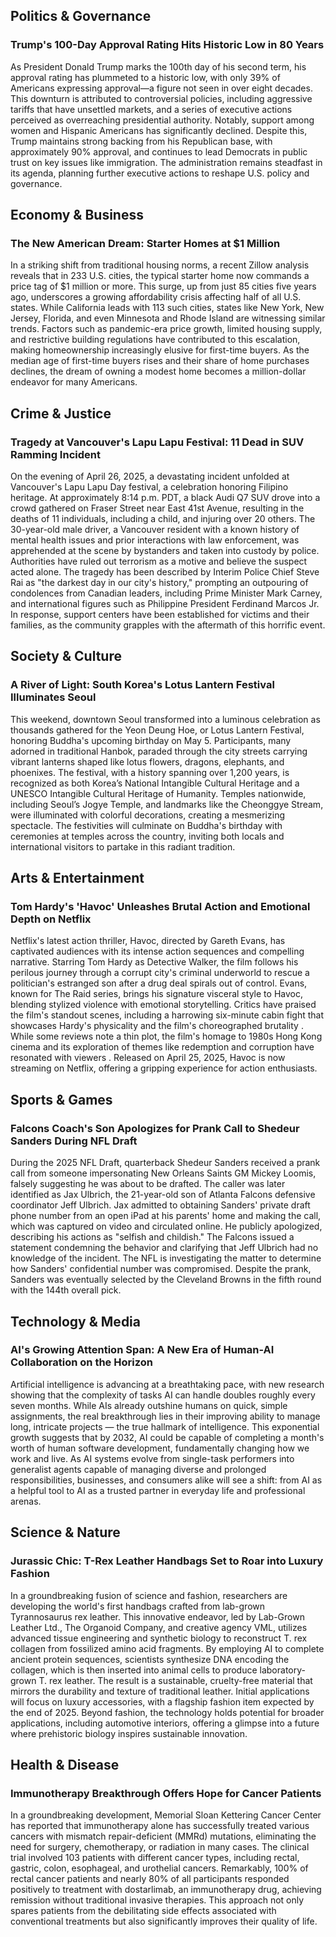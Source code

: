 ## Politics & Governance

### Trump's 100-Day Approval Rating Hits Historic Low in 80 Years

As President Donald Trump marks the 100th day of his second term, his approval rating has plummeted to a historic low, with only 39% of Americans expressing approval—a figure not seen in over eight decades. This downturn is attributed to controversial policies, including aggressive tariffs that have unsettled markets, and a series of executive actions perceived as overreaching presidential authority. Notably, support among women and Hispanic Americans has significantly declined. Despite this, Trump maintains strong backing from his Republican base, with approximately 90% approval, and continues to lead Democrats in public trust on key issues like immigration. The administration remains steadfast in its agenda, planning further executive actions to reshape U.S. policy and governance.

## Economy & Business

### The New American Dream: Starter Homes at $1 Million

In a striking shift from traditional housing norms, a recent Zillow analysis reveals that in 233 U.S. cities, the typical starter home now commands a price tag of $1 million or more. This surge, up from just 85 cities five years ago, underscores a growing affordability crisis affecting half of all U.S. states. While California leads with 113 such cities, states like New York, New Jersey, Florida, and even Minnesota and Rhode Island are witnessing similar trends. Factors such as pandemic-era price growth, limited housing supply, and restrictive building regulations have contributed to this escalation, making homeownership increasingly elusive for first-time buyers. As the median age of first-time buyers rises and their share of home purchases declines, the dream of owning a modest home becomes a million-dollar endeavor for many Americans.

## Crime & Justice

### Tragedy at Vancouver's Lapu Lapu Festival: 11 Dead in SUV Ramming Incident

On the evening of April 26, 2025, a devastating incident unfolded at Vancouver's Lapu Lapu Day festival, a celebration honoring Filipino heritage. At approximately 8:14 p.m. PDT, a black Audi Q7 SUV drove into a crowd gathered on Fraser Street near East 41st Avenue, resulting in the deaths of 11 individuals, including a child, and injuring over 20 others. The 30-year-old male driver, a Vancouver resident with a known history of mental health issues and prior interactions with law enforcement, was apprehended at the scene by bystanders and taken into custody by police. Authorities have ruled out terrorism as a motive and believe the suspect acted alone. The tragedy has been described by Interim Police Chief Steve Rai as "the darkest day in our city's history," prompting an outpouring of condolences from Canadian leaders, including Prime Minister Mark Carney, and international figures such as Philippine President Ferdinand Marcos Jr. In response, support centers have been established for victims and their families, as the community grapples with the aftermath of this horrific event.

## Society & Culture

### A River of Light: South Korea's Lotus Lantern Festival Illuminates Seoul

This weekend, downtown Seoul transformed into a luminous celebration as thousands gathered for the Yeon Deung Hoe, or Lotus Lantern Festival, honoring Buddha's upcoming birthday on May 5. Participants, many adorned in traditional Hanbok, paraded through the city streets carrying vibrant lanterns shaped like lotus flowers, dragons, elephants, and phoenixes. The festival, with a history spanning over 1,200 years, is recognized as both Korea’s National Intangible Cultural Heritage and a UNESCO Intangible Cultural Heritage of Humanity. Temples nationwide, including Seoul’s Jogye Temple, and landmarks like the Cheonggye Stream, were illuminated with colorful decorations, creating a mesmerizing spectacle. The festivities will culminate on Buddha's birthday with ceremonies at temples across the country, inviting both locals and international visitors to partake in this radiant tradition.

## Arts & Entertainment

### Tom Hardy's 'Havoc' Unleashes Brutal Action and Emotional Depth on Netflix

Netflix's latest action thriller, Havoc, directed by Gareth Evans, has captivated audiences with its intense action sequences and compelling narrative. Starring Tom Hardy as Detective Walker, the film follows his perilous journey through a corrupt city's criminal underworld to rescue a politician's estranged son after a drug deal spirals out of control. Evans, known for The Raid series, brings his signature visceral style to Havoc, blending stylized violence with emotional storytelling. Critics have praised the film's standout scenes, including a harrowing six-minute cabin fight that showcases Hardy's physicality and the film's choreographed brutality . While some reviews note a thin plot, the film's homage to 1980s Hong Kong cinema and its exploration of themes like redemption and corruption have resonated with viewers . Released on April 25, 2025, Havoc is now streaming on Netflix, offering a gripping experience for action enthusiasts.

## Sports & Games

### Falcons Coach's Son Apologizes for Prank Call to Shedeur Sanders During NFL Draft

During the 2025 NFL Draft, quarterback Shedeur Sanders received a prank call from someone impersonating New Orleans Saints GM Mickey Loomis, falsely suggesting he was about to be drafted. The caller was later identified as Jax Ulbrich, the 21-year-old son of Atlanta Falcons defensive coordinator Jeff Ulbrich. Jax admitted to obtaining Sanders' private draft phone number from an open iPad at his parents' home and making the call, which was captured on video and circulated online. He publicly apologized, describing his actions as "selfish and childish." The Falcons issued a statement condemning the behavior and clarifying that Jeff Ulbrich had no knowledge of the incident. The NFL is investigating the matter to determine how Sanders' confidential number was compromised. Despite the prank, Sanders was eventually selected by the Cleveland Browns in the fifth round with the 144th overall pick.

## Technology & Media

### AI's Growing Attention Span: A New Era of Human-AI Collaboration on the Horizon

Artificial intelligence is advancing at a breathtaking pace, with new research showing that the complexity of tasks AI can handle doubles roughly every seven months. While AIs already outshine humans on quick, simple assignments, the real breakthrough lies in their improving ability to manage long, intricate projects — the true hallmark of intelligence. This exponential growth suggests that by 2032, AI could be capable of completing a month's worth of human software development, fundamentally changing how we work and live. As AI systems evolve from single-task performers into generalist agents capable of managing diverse and prolonged responsibilities, businesses, and consumers alike will see a shift: from AI as a helpful tool to AI as a trusted partner in everyday life and professional arenas.

## Science & Nature

### Jurassic Chic: T-Rex Leather Handbags Set to Roar into Luxury Fashion

In a groundbreaking fusion of science and fashion, researchers are developing the world's first handbags crafted from lab-grown Tyrannosaurus rex leather. This innovative endeavor, led by Lab-Grown Leather Ltd., The Organoid Company, and creative agency VML, utilizes advanced tissue engineering and synthetic biology to reconstruct T. rex collagen from fossilized amino acid fragments. By employing AI to complete ancient protein sequences, scientists synthesize DNA encoding the collagen, which is then inserted into animal cells to produce laboratory-grown T. rex leather. The result is a sustainable, cruelty-free material that mirrors the durability and texture of traditional leather. Initial applications will focus on luxury accessories, with a flagship fashion item expected by the end of 2025. Beyond fashion, the technology holds potential for broader applications, including automotive interiors, offering a glimpse into a future where prehistoric biology inspires sustainable innovation.

## Health & Disease

### Immunotherapy Breakthrough Offers Hope for Cancer Patients

In a groundbreaking development, Memorial Sloan Kettering Cancer Center has reported that immunotherapy alone has successfully treated various cancers with mismatch repair-deficient (MMRd) mutations, eliminating the need for surgery, chemotherapy, or radiation in many cases. The clinical trial involved 103 patients with different cancer types, including rectal, gastric, colon, esophageal, and urothelial cancers. Remarkably, 100% of rectal cancer patients and nearly 80% of all participants responded positively to treatment with dostarlimab, an immunotherapy drug, achieving remission without traditional invasive therapies. This approach not only spares patients from the debilitating side effects associated with conventional treatments but also significantly improves their quality of life.
